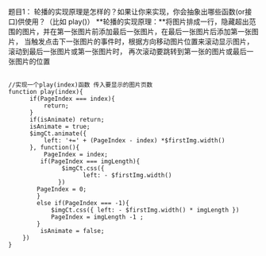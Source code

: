
题目1： 轮播的实现原理是怎样的？如果让你来实现，你会抽象出哪些函数(or接口)供使用？（比如 play()）
**轮播的实现原理：**将图片排成一行，隐藏超出范围的图片，并在第一张图片前添加最后一张图片，在最后一张图片后添加第一张图片，
当触发点击下一张图片的事件时，根据方向移动图片位置来滚动显示图片，滚动到最后一张图片或第一张图片时，
再次滚动要跳转到第一张的图片或最后一张图片的位置 


```

//实现一个play(index)函数 传入要显示的图片页数 
function play(index){ 
      if(PageIndex === index){ 
          return; 
      } 
      if(isAnimate) return; 
      isAnimate = true; 
      $imgCt.animate({
          left: '+=' + (PageIndex - index) *$firstImg.width() 
      }, function(){ 
          PageIndex = index; 
         if(PageIndex === imgLength){ 
               $imgCt.css({
                     left: - $firstImg.width() 
              }) 
        PageIndex = 0; 
        } 
        else if(PageIndex === -1){
            $imgCt.css({ left: - $firstImg.width() * imgLength }) 
            PageIndex = imgLength -1 ; 
        } 
         isAnimate = false; 
    }) 
}
```
